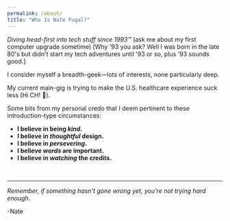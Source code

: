 ```yaml
---
permalink: /about/
title: "Who Is Nate Fugal?"
---
```


_Diving head-first into tech stuff since 1993™_ (ask me about my first computer upgrade sometime) [Why '93 you ask? Well I was born in the late 80's but didn't start my tech adventures until '93 or so, plus '93 sounds good.] 

I consider myself a breadth-geek—lots of interests, none particularly deep.

My current main-gig is trying to make the U.S. healthcare experience suck less (Hi CH! 👋).

Some bits from my personal credo that I deem pertinent to these introduction-type circumstances:

  + **I believe in being _kind_.**
  + **I believe in _thoughtful_ design.**
  + **I believe in _persevering_.**
  + **I believe _words_ are important.**
  + **I believe in _watching_ the credits.**  


<br />

___

_Remember, if something hasn't gone wrong yet, you're not trying hard enough._

-Nate